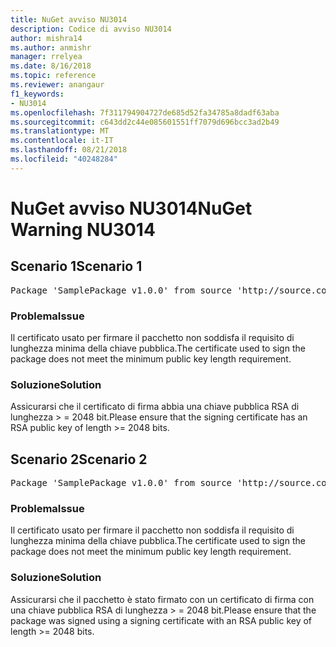 ```yaml
---
title: NuGet avviso NU3014
description: Codice di avviso NU3014
author: mishra14
ms.author: anmishr
manager: rrelyea
ms.date: 8/16/2018
ms.topic: reference
ms.reviewer: anangaur
f1_keywords:
- NU3014
ms.openlocfilehash: 7f311794904727de685d52fa34785a8dadf63aba
ms.sourcegitcommit: c643dd2c44e085601551ff7079d696bcc3ad2b49
ms.translationtype: MT
ms.contentlocale: it-IT
ms.lasthandoff: 08/21/2018
ms.locfileid: "40248284"
---
```

# <a name="nuget-warning-nu3014"></a><span data-ttu-id="05da9-103">NuGet avviso NU3014</span><span class="sxs-lookup"><span data-stu-id="05da9-103">NuGet Warning NU3014</span></span>

## <a name="scenario-1"></a><span data-ttu-id="05da9-104">Scenario 1</span><span class="sxs-lookup"><span data-stu-id="05da9-104">Scenario 1</span></span>

<pre>Package 'SamplePackage v1.0.0' from source 'http://source.com/index.json': The signing certificate does not meet a minimum public key length requirement.</pre>

### <a name="issue"></a><span data-ttu-id="05da9-105">Problema</span><span class="sxs-lookup"><span data-stu-id="05da9-105">Issue</span></span>

<span data-ttu-id="05da9-106">Il certificato usato per firmare il pacchetto non soddisfa il requisito di lunghezza minima della chiave pubblica.</span><span class="sxs-lookup"><span data-stu-id="05da9-106">The certificate used to sign the package does not meet the minimum public key length requirement.</span></span>


### <a name="solution"></a><span data-ttu-id="05da9-107">Soluzione</span><span class="sxs-lookup"><span data-stu-id="05da9-107">Solution</span></span>

<span data-ttu-id="05da9-108">Assicurarsi che il certificato di firma abbia una chiave pubblica RSA di lunghezza > = 2048 bit.</span><span class="sxs-lookup"><span data-stu-id="05da9-108">Please ensure that the signing certificate has an RSA public key of length >= 2048 bits.</span></span>



## <a name="scenario-2"></a><span data-ttu-id="05da9-109">Scenario 2</span><span class="sxs-lookup"><span data-stu-id="05da9-109">Scenario 2</span></span>

<pre>Package 'SamplePackage v1.0.0' from source 'http://source.com/index.json': The primary signature's certificate does not meet a minimum public key length requirement.</pre>

### <a name="issue"></a><span data-ttu-id="05da9-110">Problema</span><span class="sxs-lookup"><span data-stu-id="05da9-110">Issue</span></span>

<span data-ttu-id="05da9-111">Il certificato usato per firmare il pacchetto non soddisfa il requisito di lunghezza minima della chiave pubblica.</span><span class="sxs-lookup"><span data-stu-id="05da9-111">The certificate used to sign the package does not meet the minimum public key length requirement.</span></span>


### <a name="solution"></a><span data-ttu-id="05da9-112">Soluzione</span><span class="sxs-lookup"><span data-stu-id="05da9-112">Solution</span></span>

<span data-ttu-id="05da9-113">Assicurarsi che il pacchetto è stato firmato con un certificato di firma con una chiave pubblica RSA di lunghezza > = 2048 bit.</span><span class="sxs-lookup"><span data-stu-id="05da9-113">Please ensure that the package was signed using a signing certificate with an RSA public key of length >= 2048 bits.</span></span>


